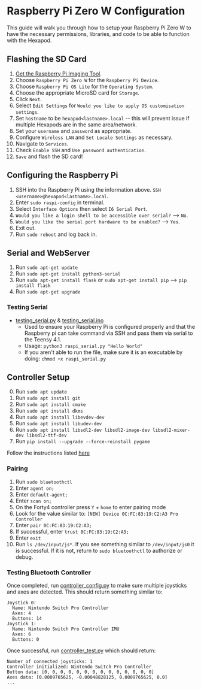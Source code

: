 # Raspberry Pi Zero W Configuration

This guide will walk you through how to setup your Raspberry Pi Zero W to have the necessary permissions, libraries, and code to be able to function with the Hexapod.

## Flashing the SD Card

1. [Get the Raspberry Pi Imaging Tool](https://www.raspberrypi.com/software/).
2. Choose `Raspberry Pi Zero W` for the `Raspberry Pi Device`.
3. Choose `Raspberry Pi OS Lite` for the `Operating System`.
4. Choose the appropriate MicroSD card for `Storage`.
5. Click `Next`.
6. Select `Edit Settings` for `Would you like to apply OS customisation settings`.
7. Set `hostname` to be `hexapod<lastname>.local` -- this will prevent issue if multiple Hexapods are in the same area/network.
8. Set your `username` and `password` as appropriate.
9. Configure `Wireless LAN` and `Set Locale Settings` as necessary.
10. Navigate to `Services`.
11. Check `Enable SSH` and `Use password authentication`.
12. `Save` and flash the SD card!

## Configuring the Raspberry Pi

1. SSH into the Raspberry Pi using the information above. `SSH <username>@hexapod<lastname>.local`.
2. Enter `sudo raspi-config` in terminal.
3. Select `Interface Options` then select `I6 Serial Port`.
4. `Would you like a login shell to be accessible over serial?` --> `No`.
5. `Would you like the serial port hardware to be enabled?` --> `Yes`.
6. Exit out.
7. Run `sudo reboot` and log back in.

## Serial and WebServer

1. Run `sudo apt-get update`
2. Run `sudo apt-get install python3-serial`
3. Run `sudo apt-get install flask` or `sudo apt-get install pip` --> `pip install flask`
4. Run `sudo apt-get upgrade`

### Testing Serial

- [testing_serial.py](testing_serial.py) & [testing_serial.ino](testing_serial.ino)
  - Used to ensure your Raspberry Pi is configured properly and that the Raspberry pi can take command via SSH and pass them via serial to the Teensy 4.1.
  - Usage: `python3 raspi_serial.py "Hello World"`
  - If you aren't able to run the file, make sure it is an executable by doing: `chmod +x raspi_serial.py`

## Controller Setup

0. Run `sudo apt update`
1. Run `sudo apt install git`
2. Run `sudo apt install cmake`
3. Run `sudo apt install dkms`
4. Run `sudo apt install libevdev-dev`
5. Run `sudo apt install libudev-dev`
6. Run `sudo apt install libsdl2-dev libsdl2-image-dev libsdl2-mixer-dev libsdl2-ttf-dev`
7. Run `pip install --upgrade --force-reinstall pygame`

Follow the instructions listed [here](https://retropie.org.uk/docs/Nintendo-Switch-Controllers/)

### Pairing

1. Run `sudo bluetoothctl`
2. Enter `agent on;`
3. Enter `default-agent;`
4. Enter `scan on;`
5. On the Forty4 controller press `Y` + `home` to enter pairing mode
6. Look for the value similar to: `[NEW] Device 0C:FC:83:19:C2:A3 Pro Controller`
7. Enter `pair 0C:FC:83:19:C2:A3;`
8. If successful, enter `trust 0C:FC:83:19:C2:A3;`
9. Enter `exit`
10. Run `ls /dev/input/js*`. If you see something similar to `/dev/input/js0` it is successful. If it is not, return to `sudo bluetoothctl` to authorize or debug.

### Testing Bluetooth Controller

Once completed, run [controller_config.py](controller_config.py) to make sure multiple joysticks and axes are detected. This should return something similar to:

```terminal
Joystick 0:
  Name: Nintendo Switch Pro Controller
  Axes: 4
  Buttons: 14
Joystick 1:
  Name: Nintendo Switch Pro Controller IMU
  Axes: 6
  Buttons: 0
```

Once successful, run [controller_test.py](controller_test.py) which should return:

```terminal
Number of connected joysticks: 1
Controller initialized: Nintendo Switch Pro Controller
Button data: [0, 0, 0, 0, 0, 0, 0, 0, 0, 0, 0, 0, 0, 0]
Axes data: [0.0009765625, -0.00048828125, 0.0009765625, 0.0]
...
```
